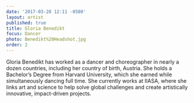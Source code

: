 ```yaml
---
date: '2017-03-28 12:11 -0500'
layout: artist
published: true
title: Gloria Benedikt
focus: Dancer
photo: Benedikt%20Headshot.jpg
order: 2
---
```

Gloria Benedikt has worked as a dancer and choreographer in nearly a dozen countries, including her country of birth, Austria. She holds a Bachelor’s Degree from Harvard University, which she earned while simultaneously dancing full time. She currently works at IIASA, where she links art and science to help solve global challenges and create artistically innovative, impact-driven projects.
